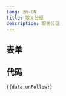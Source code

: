 ```yaml
---
lang: zh-CN
title: 取关分组
description: 取关分组
---
```


<script setup lang="ts">
import { unFollowSchema } from './_schema'
import useConfigStore from '@store/config'
const data = useConfigStore()

</script>

## 表单

<JSONSchema :schema="unFollowSchema" v-model="data.unFollow"></JSONSchema>

## 代码

```json-vue
{{data.unFollow}}
```
